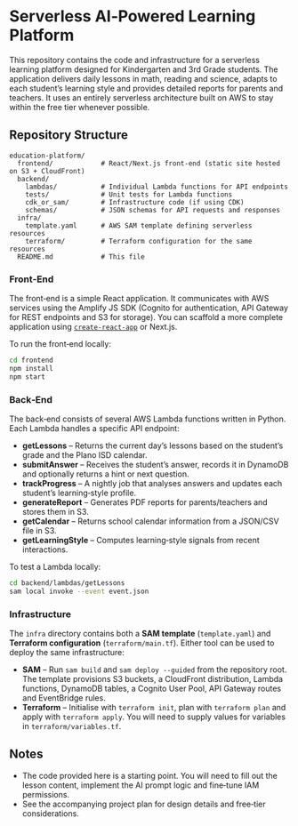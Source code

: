 # Serverless AI‑Powered Learning Platform

This repository contains the code and infrastructure for a serverless learning platform designed for Kindergarten and 3rd Grade students.  The application delivers daily lessons in math, reading and science, adapts to each student’s learning style and provides detailed reports for parents and teachers.  It uses an entirely serverless architecture built on AWS to stay within the free tier whenever possible.

## Repository Structure

```
education-platform/
  frontend/            # React/Next.js front‑end (static site hosted on S3 + CloudFront)
  backend/
    lambdas/           # Individual Lambda functions for API endpoints
    tests/             # Unit tests for Lambda functions
    cdk_or_sam/        # Infrastructure code (if using CDK)
    schemas/           # JSON schemas for API requests and responses
  infra/
    template.yaml      # AWS SAM template defining serverless resources
    terraform/         # Terraform configuration for the same resources
  README.md            # This file
```

### Front‑End

The front‑end is a simple React application.  It communicates with AWS services using the Amplify JS SDK (Cognito for authentication, API Gateway for REST endpoints and S3 for storage).  You can scaffold a more complete application using [`create-react-app`](https://create-react-app.dev/) or Next.js.

To run the front‑end locally:

```bash
cd frontend
npm install
npm start
```

### Back‑End

The back‑end consists of several AWS Lambda functions written in Python.  Each Lambda handles a specific API endpoint:

* **getLessons** – Returns the current day’s lessons based on the student’s grade and the Plano ISD calendar.
* **submitAnswer** – Receives the student’s answer, records it in DynamoDB and optionally returns a hint or next question.
* **trackProgress** – A nightly job that analyses answers and updates each student’s learning‑style profile.
* **generateReport** – Generates PDF reports for parents/teachers and stores them in S3.
* **getCalendar** – Returns school calendar information from a JSON/CSV file in S3.
* **getLearningStyle** – Computes learning‑style signals from recent interactions.

To test a Lambda locally:

```bash
cd backend/lambdas/getLessons
sam local invoke --event event.json
```

### Infrastructure

The `infra` directory contains both a **SAM template** (`template.yaml`) and **Terraform configuration** (`terraform/main.tf`).  Either tool can be used to deploy the same infrastructure:

* **SAM** – Run `sam build` and `sam deploy --guided` from the repository root.  The template provisions S3 buckets, a CloudFront distribution, Lambda functions, DynamoDB tables, a Cognito User Pool, API Gateway routes and EventBridge rules.
* **Terraform** – Initialise with `terraform init`, plan with `terraform plan` and apply with `terraform apply`.  You will need to supply values for variables in `terraform/variables.tf`.

## Notes

* The code provided here is a starting point.  You will need to fill out the lesson content, implement the AI prompt logic and fine‑tune IAM permissions.
* See the accompanying project plan for design details and free‑tier considerations.

